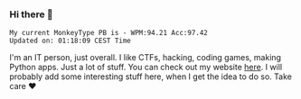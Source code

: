 ### Hi there 👋
<!-- PB START -->
```
My current MonkeyType PB is - WPM:94.21 Acc:97.42
Updated on: 01:18:09 CEST Time
```
<!-- PB END -->
I'm an IT person, just overall. I like CTFs, hacking, coding games, making Python apps. Just a lot of stuff.
You can check out my website [here](https://skill3472.github.io/).
I will probably add some interesting stuff here, when I get the idea to do so. Take care ❤️

